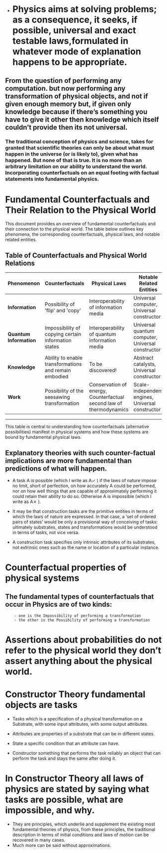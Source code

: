 * # Physics aims at solving problems; as a consequence, it seeks, if possible, universal and exact testable laws,formulated in whatever mode of explanation happens to be appropriate.


## From the question of performing any computation. but now performing any transformation of physical objects, and not if given enough memory but, if given only knowledge because if there’s something you have to give it other then knowledge which itself couldn’t provide then its not universal.

### The traditional conception of physics and science, takes for granted that scientific theories can only be about what must happen in the universe (or is likely to), given what has happened. But none of that is true. It is no more than an arbitrary limitation on our ability to understand the world.  Incorporating counterfactuals on an equal footing with factual statements into fundamental physics.

# Fundamental Counterfactuals and Their Relation to the Physical World

This document provides an overview of fundamental counterfactuals and their connection to the physical world. The table below outlines key phenomena, the corresponding counterfactuals, physical laws, and notable related entities.

## Table of Counterfactuals and Physical World Relations

| Phenomenon           | Counterfactuals                                       | Physical Laws                                           | Notable Related Entities                                   |
|----------------------|------------------------------------------------------|---------------------------------------------------------|-----------------------------------------------------------|
| **Information**       | Possibility of 'flip' and 'copy'                     | Interoperability of information media                    | Universal computer, Universal constructor                  |
| **Quantum Information**| Impossibility of copying certain information states  | Interoperability of quantum information media            | Universal quantum computer, Universal constructor          |
| **Knowledge**         | Ability to enable transformations and remain embodied | To be discovered!                                        | Abstract catalysts, Universal constructor                  |
| **Work**              | Possibility of the seesawing transformation          | Conservation of energy, Counterfactual second law of thermodynamics | Scale-independent engines, Universal constructor  |

---

This table is central to understanding how counterfactuals (alternative possibilities) manifest in physical systems and how these systems are bound by fundamental physical laws.

## Explanatory theories with such counter-factual implications are more fundamental than predictions of what will happen.

  - A task A is possible (which I write as A✓ ) if the laws of nature impose no
    limit, short of perfection, on how accurately A could be performed, nor on how well
    things that are capable of approximately performing it could retain their ability to do
    so. Otherwise A is impossible (which I write as A✗ ).

  - It may be that construction tasks are the primitive entities in terms of which the laws
    of nature are expressed. In that case, a ‘set of ordered pairs of states’ would be only a
    provisional way of conceiving of tasks: ultimately substrates, states and
    transformations would be understood in terms of tasks, not vice versa.

  - A construction task specifies only intrinsic attributes of its substrates, not extrinsic
    ones such as the name or location of a particular instance.

# Counterfactual properties of physical systems
  ## The fundamental types of counterfactuals that occur in Physics are of two kinds:
        - one is the Impossibility of performing a transformation
        - the other is the Possibility of performing a transformation

# Assertions about probabilities do not refer to the physical world they don’t assert anything about the physical world.

# Constructor Theory fundamental objects are tasks

  - Tasks
    which is a specification
    of a physical transformation on a
    Substrate,
    with some input attributes,
    with some output attributes.

  - Attributes
    are properties of a substrate
    that can be in different states.

  - State
    a specific condition that an
    attribute can have.

  - Constructor
    something that performs the task reliably
    an object that can perform the task
    and stays the same after doing it.

# In Constructor Theory all laws of physics are stated by saying what tasks are possible, what are impossible, and why.
  - They are principles, which underlie and supplement the existing most fundamental theories of physics, from these principles, the traditional description in terms of initial conditions and laws of motion can be recovered in many cases.
  - Much more can be said without approximations.




